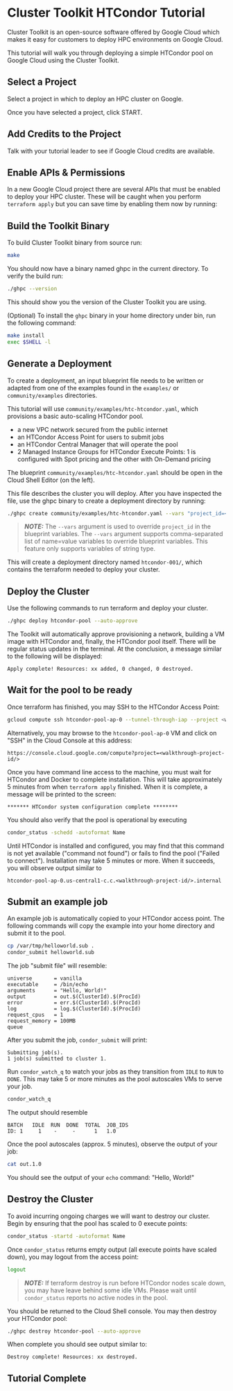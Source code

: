 # Cluster Toolkit HTCondor Tutorial

Cluster Toolkit is an open-source software offered by Google Cloud which makes it
easy for customers to deploy HPC environments on Google Cloud.

This tutorial will walk you through deploying a simple HTCondor pool on Google
Cloud using the Cluster Toolkit.

## Select a Project

Select a project in which to deploy an HPC cluster on Google.

<walkthrough-project-setup billing="true"></walkthrough-project-setup>

Once you have selected a project, click START.

## Add Credits to the Project

Talk with your tutorial leader to see if Google Cloud credits are available.

## Enable APIs & Permissions

In a new Google Cloud project there are several APIs that must be enabled to
deploy your HPC cluster. These will be caught when you perform `terraform apply`
but you can save time by enabling them now by running:

<walkthrough-enable-apis apis="storage.googleapis.com,compute.googleapis.com,secretmanager.googleapis.com,serviceusage.googleapis.com,cloudresourcemanager.googleapis.com,iam.googleapis.com,logging.googleapis.com"></walkthrough-enable-apis>

## Build the Toolkit Binary

To build Cluster Toolkit binary from source run:

```bash
make
```

You should now have a binary named ghpc in the current directory. To verify the
build run:

```bash
./ghpc --version
```

This should show you the version of the Cluster Toolkit you are using.

(Optional) To install the `ghpc` binary in your home directory under bin,
run the following command:

```bash
make install
exec $SHELL -l
```

## Generate a Deployment

To create a deployment, an input blueprint file needs to be written or adapted
from one of the examples found in the `examples/` or `community/examples`
directories.

This tutorial will use `community/examples/htc-htcondor.yaml`, which provisions
a basic auto-scaling HTCondor pool.

* a new VPC network secured from the public internet
* an HTCondor Access Point for users to submit jobs
* an HTCondor Central Manager that will operate the pool
* 2 Managed Instance Groups for HTCondor Execute Points: 1 is configured with
  Spot pricing and the other with On-Demand pricing

The blueprint `community/examples/htc-htcondor.yaml` should be open in the Cloud
Shell Editor (on the left).

This file describes the cluster you will deploy. After you have inspected the
file, use the ghpc binary to create a deployment directory by running:

```bash
./ghpc create community/examples/htc-htcondor.yaml --vars "project_id=<walkthrough-project-id/>"
```

> **_NOTE:_** The `--vars` argument is used to override `project_id` in the
> blueprint variables. The `--vars` argument supports comma-separated list of
> name=value variables to override blueprint variables. This feature only
> supports variables of string type.

This will create a deployment directory named `htcondor-001/`, which
contains the terraform needed to deploy your cluster.

## Deploy the Cluster

Use the following commands to run terraform and deploy your cluster.

```bash
./ghpc deploy htcondor-pool --auto-approve
```

The Toolkit will automatically approve provisioning a network, building a VM
image with HTCondor and, finally, the HTCondor pool itself. There will be
regular status updates in the terminal. At the conclusion, a message similar to
the following will be displayed:

<!-- Note: Bash blocks give "copy to cloud shell" option.  -->
<!-- "shell" or "text" is used in places where command should not be run in cloud shell. -->

```shell
Apply complete! Resources: xx added, 0 changed, 0 destroyed.
```

## Wait for the pool to be ready

Once terraform has finished, you may SSH to the HTCondor Access Point:

```bash
gcloud compute ssh htcondor-pool-ap-0 --tunnel-through-iap --project <walkthrough-project-id/> --zone us-central1-c
```

Alternatively, you may browse to the `htcondor-pool-ap-0` VM and click on "SSH" in
the Cloud Console at this address:

```text
https://console.cloud.google.com/compute?project=<walkthrough-project-id/>
```

Once you have command line access to the machine, you must wait for HTCondor and
Docker to complete installation. This will take approximately 5 minutes from
when `terraform apply` finished. When it is complete, a message will be printed
to the screen:

```text
******* HTCondor system configuration complete ********
```

You should also verify that the pool is operational by executing

```bash
condor_status -schedd -autoformat Name
```

Until HTCondor is installed and configured, you may find that this command is
not yet available ("command not found") or fails to find the pool ("Failed to
connect"). Installation may take 5 minutes or more. When it succeeds, you will
observe output similar to

```text
htcondor-pool-ap-0.us-central1-c.c.<walkthrough-project-id/>.internal
```

## Submit an example job

An example job is automatically copied to your HTCondor access point. The
following commands will copy the example into your home directory and submit it
to the pool.

```bash
cp /var/tmp/helloworld.sub .
condor_submit helloworld.sub
```

The job "submit file" will resemble:

```text
universe       = vanilla
executable     = /bin/echo
arguments      = "Hello, World!"
output         = out.$(ClusterId).$(ProcId)
error          = err.$(ClusterId).$(ProcId)
log            = log.$(ClusterId).$(ProcId)
request_cpus   = 1
request_memory = 100MB
queue
```

After you submit the job, `condor_submit` will print:

```text
Submitting job(s).
1 job(s) submitted to cluster 1.
```

Run `condor_watch_q` to watch your jobs as they transition from `IDLE` to `RUN`
to `DONE`. This may take 5 or more minutes as the pool autoscales VMs to serve
your job.

```bash
condor_watch_q
```

The output should resemble

```text
BATCH   IDLE  RUN  DONE  TOTAL  JOB_IDS
ID: 1     1    -     -      1   1.0
```

Once the pool autoscales (approx. 5 minutes), observe the output of your job:

```bash
cat out.1.0
```

You should see the output of your `echo` command: "Hello, World!"

## Destroy the Cluster

To avoid incurring ongoing charges we will want to destroy our cluster. Begin by
ensuring that the pool has scaled to 0 execute points:

```bash
condor_status -startd -autoformat Name
```

Once `condor_status` returns empty output (all execute points have scaled down),
you may logout from the access point:

```bash
logout
```

> **_NOTE:_** If terraform destroy is run before HTCondor nodes scale down, you
> may have leave behind some idle VMs. Please wait until `condor_status`
> reports no active nodes in the pool.

You should be returned to the Cloud Shell console. You may then destroy your
HTCondor pool:

```bash
./ghpc destroy htcondor-pool --auto-approve
```

When complete you should see output similar to:

```shell
Destroy complete! Resources: xx destroyed.
```

## Tutorial Complete

<walkthrough-conclusion-trophy></walkthrough-conclusion-trophy>
